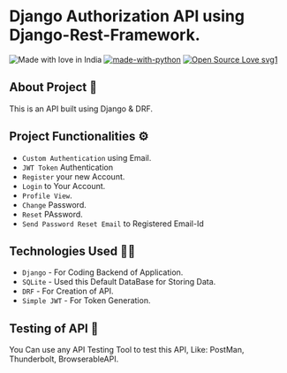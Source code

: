 # Django Authorization API using Django-Rest-Framework.

![Made with love in India](https://madewithlove.now.sh/in?heart=true&colorA=%232543d4&colorB=%23f58f00&template=for-the-badge)
[![made-with-python](https://img.shields.io/badge/Made%20with-Python-1f425f.svg)](https://www.python.org/)
[![Open Source Love svg1](https://badges.frapsoft.com/os/v1/open-source.svg?v=103)](https://github.com/ellerbrock/open-source-badges/)

## About Project 📄
This is an API built using Django & DRF.

## Project Functionalities ⚙
  - `Custom Authentication` using Email.
  - `JWT Token` Authentication
  - `Register` your new Account.
  - `Login` to Your Account.
  - `Profile View`.
  - `Change` Password.
  - `Reset` PAssword.
  - `Send Password Reset Email` to Registered Email-Id

## Technologies Used 👨‍💻
- `Django` - For Coding Backend of Application.
- `SQLite` - Used this Default DataBase for Storing Data.
- `DRF` - For Creation of API.
- `Simple JWT` - For Token Generation.

## Testing of API 🧪
You Can use any API Testing Tool to test this API, Like: PostMan, Thunderbolt, BrowserableAPI.